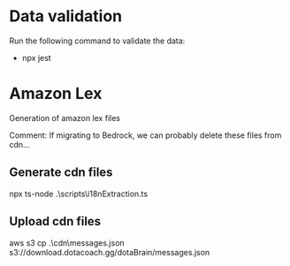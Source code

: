 # Data validation

Run the following command to validate the data:

- npx jest

# Amazon Lex

Generation of amazon lex files

Comment: If migrating to Bedrock, we can probably delete these files from cdn...

## Generate cdn files

npx ts-node .\scripts\i18nExtraction.ts

## Upload cdn files

aws s3 cp .\cdn\messages.json s3://download.dotacoach.gg/dotaBrain/messages.json
